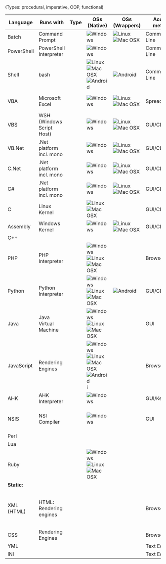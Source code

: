 (Types: procedural, imperative, OOP, functional)

|  Language  |         Runs with         | Type | OSs (Native)      | OSs (Wrappers)               | Access method | Full name          |
|------------|---------------------------|------|-------------------|------------------------------|---------------|--------------------|
| Batch      | Command Prompt            |      |![Windows][Windows]|![Linux][Linux]![Mac OSX][OSX]| Command Line  | Windows Batch
| PowerShell | PowerShell Interpreter    |      |![Windows][Windows]|                              | Command Line
| Shell      | bash                      |      |![Linux][Linux]![Mac OSX][OSX]![Android][Android]|![Android][Android]|Command Line
| VBA        | Microsoft Excel           |      |![Windows][Windows]|![Linux][Linux]![Mac OSX][OSX]| Spreadsheet   | Visual Basic for Applications
| VBS        | WSH (Windows Script Host) |      |![Windows][Windows]|![Linux][Linux]![Mac OSX][OSX]| GUI/CLI       | Visual Basic Script
| VB.Net     | .Net platform incl. mono  |      |![Windows][Windows]|![Linux][Linux]![Mac OSX][OSX]| GUI/CLI       | Visual Basic .Net
| C.Net      | .Net platform incl. mono  |      |![Windows][Windows]|![Linux][Linux]![Mac OSX][OSX]| GUI/CLI       | Visual C .Net
| C#         | .Net platform incl. mono  |      |![Windows][Windows]|![Linux][Linux]![Mac OSX][OSX]| GUI/CLI       | Visual C Sharp .Net
| C          | Linux Kernel              |      |![Linux][Linux]![Mac OSX][OSX]||GUI/CLI
| Assembly   | Windows Kernel            |      |![Windows][Windows]|![Linux][Linux]![Mac OSX][OSX]| GUI/CLI       | 
| C++        |                           |      |                   |                              |               | C Plus Plus
| PHP        | PHP Interpreter           |      |![Windows][Windows]![Linux][Linux]![Mac OSX][OSX]|| Browser       | 
| Python     | Python Interpreter        |      |![Windows][Windows]![Linux][Linux]![Mac OSX][OSX]|![Android][Android]|GUI/CLI| 
| Java       | Java Virtual Machine      |      |![Windows][Windows]![Linux][Linux]![Mac OSX][OSX]|| GUI           | 
| JavaScript | Rendering Engines         |      |![Windows][Windows]![Linux][Linux]![Mac OSX][OSX]![Android][Android]i||Browser/CLI| 
| AHK        | AHK Interpreter           |      |![Windows][Windows]|                              | GUI/Keyboard  | AutoHotkey
| NSIS       | NSI Compiler              |      |![Windows][Windows]|                              | GUI           | Nullsoft Scriptable Install System
| Perl       |                           |      |                   |                              |               | 
| Lua        |                           |      |                   |                              |               | 
| Ruby       |                           |      |![Windows][Windows]![Linux][Linux]![Mac OSX][OSX]||               | 
| **Static:**
| XML (HTML) | HTML: Rendering engines   |      |                   |                              | Browser       | eXtended Markup Language (Hypertext Markup Language)
| CSS        | Rendering Engines         |      |                   |                              | Browser       | Cascading Style Sheet
| YML        |                           |      |                   |                              | Text Editor   | 
| INI        |                           |      |                   |                              | Text Editor   | 
  [Windows]: http://png-1.findicons.com/files/icons/2075/windows_system_logo/16/windows_xp.png
  [Linux]: https://www.harryhomers.org/et/images/linux.png
  [OSX]: https://static.4kdownload.com/main/img/logo/osx-16.96553fbe79c1.png
  [Android]: http://yvanrodrigues.com/sites/yvanrodrigues.com/files/android.svg
  [iOS]: http://www.whatvpn.com/images/icons/ios.png
